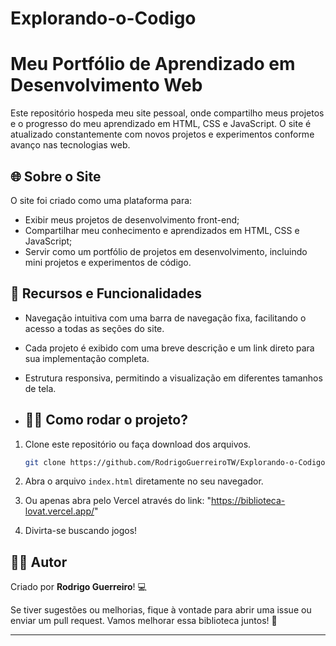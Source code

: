 # Explorando-o-Codigo

# Meu Portfólio de Aprendizado em Desenvolvimento Web

Este repositório hospeda meu site pessoal, onde compartilho meus projetos e o progresso do meu aprendizado em HTML, CSS e JavaScript. O site é atualizado constantemente com novos projetos e experimentos conforme avanço nas tecnologias web.

## 🌐 Sobre o Site

O site foi criado como uma plataforma para:

- Exibir meus projetos de desenvolvimento front-end;
- Compartilhar meu conhecimento e aprendizados em HTML, CSS e JavaScript;
- Servir como um portfólio de projetos em desenvolvimento, incluindo mini projetos e experimentos de código.

## 🔧 Recursos e Funcionalidades

- Navegação intuitiva com uma barra de navegação fixa, facilitando o acesso a todas as seções do site.
- Cada projeto é exibido com uma breve descrição e um link direto para sua implementação completa.
- Estrutura responsiva, permitindo a visualização em diferentes tamanhos de tela.

- ## 🏃‍♂️ Como rodar o projeto?

1. Clone este repositório ou faça download dos arquivos.
   
   ```bash
   git clone https://github.com/RodrigoGuerreiroTW/Explorando-o-Codigo/tree/main
   ```

2. Abra o arquivo `index.html` diretamente no seu navegador.

3. Ou apenas abra pelo Vercel através do link: "https://biblioteca-lovat.vercel.app/"

4. Divirta-se buscando jogos!

## 🦸‍♂️ Autor

Criado por **Rodrigo Guerreiro**! 💻

Se tiver sugestões ou melhorias, fique à vontade para abrir uma issue ou enviar um pull request. Vamos melhorar essa biblioteca juntos! 🚀

---

